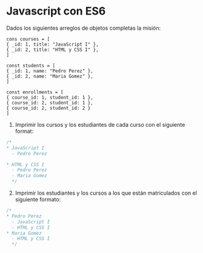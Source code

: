 # Javascript con ES6

Dados los siguientes arreglos de objetos completas la misión:

```JS
cons courses = [
{ _id: 1, title: "JavaScript I" },
{ _id: 2, title: "HTML y CSS I" },
]

const students = [
{ _id: 1, name: "Pedro Perez" },
{ _id: 2, name: "Maria Gomez" },
]

const enrollments = [
{ course_id: 1, student_id: 1 },
{ course_id: 2, student_id: 1 },
{ course_id: 2, student_id: 2 }
]
```

1.  Imprimir los cursos y los estudiantes de cada curso con el siguiente format:

```js
/* 
* JavaScript I
  - Pedro Perez

* HTML y CSS I
  - Pedro Perez
  - Maria Gomez 
  */
```

2.  Imprimir los estudiantes y los cursos a los que están matriculados con el siguiente formato:

```js
/* 
* Pedro Perez
  - JavaScript I
  - HTML y CSS I
* Maria Gomez
  - HTML y CSS I
  */
```

